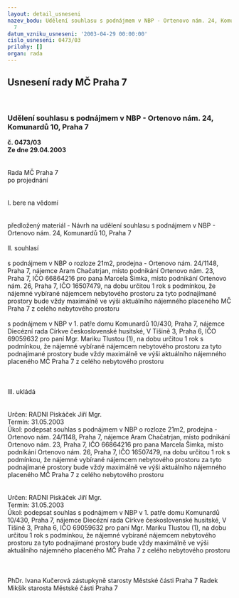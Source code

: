```yaml
---
layout: detail_usneseni
nazev_bodu: Udělení souhlasu s podnájmem v NBP - Ortenovo nám. 24, Komunardů 10, Praha
  7
datum_vzniku_usneseni: '2003-04-29 00:00:00'
cislo_usneseni: 0473/03
prilohy: []
organ: rada
---
```

<div id="ucUsn_pList" class="usn">
	<span><h2>Usnesení rady MČ Praha 7 </h2>
<br></span><div class="standBody">
<span><h3>Udělení souhlasu s podnájmem v NBP - Ortenovo nám. 24, Komunardů 10, Praha 7</h3></span><div class="center">
		<strong>č. 0473/03</strong><br>
	</div>
<div class="center">
		<strong>Ze dne 29.04.2003</strong><br><br>
	</div>
<br>Rada MČ Praha 7<br>po projednání<br><br><br>I.	bere na vědomí<br><br> <br>předložený materiál - Návrh na udělení souhlasu s podnájmem v NBP - Ortenovo nám. 24, Komunardů 10, Praha 7<br><br>II.	souhlasí <br><br>s podnájmem v NBP o rozloze 21m2, prodejna -  Ortenovo nám. 24/1148, Praha 7, nájemce Aram Chačatrjan, místo podnikání Ortenovo nám. 23, Praha 7, IČO 66864216 pro pana Marcela Šimka, místo podnikání Ortenovo nám. 26, Praha 7, IČO 16507479, na dobu určitou 1 rok s podmínkou, že nájemné vybírané nájemcem nebytového prostoru za tyto podnajímané prostory bude vždy maximálně ve výši aktuálního nájemného placeného MČ Praha 7 z celého nebytového prostoru<br><br>s podnájmem v NBP v 1. patře domu Komunardů 10/430, Praha 7, nájemce Diecézní rada Církve československé husitské, V Tišině 3, Praha 6, IČO 69059632 pro paní Mgr. Mariku Tlustou (1), na dobu určitou 1 rok s podmínkou, že nájemné vybírané nájemcem nebytového prostoru za tyto podnajímané prostory bude vždy maximálně ve výši aktuálního nájemného placeného MČ Praha 7 z celého nebytového prostoru   <br><br><br><br>III.	ukládá <br><br> <br>Určen:	RADNI Piskáček Jiří Mgr.<br>Termín: 31.05.2003<br>Úkol:	podepsat souhlas s podnájmem v NBP o rozloze 21m2, prodejna - Ortenovo nám. 24/1148, Praha 7, nájemce Aram Chačatrjan, místo podnikání Ortenovo nám. 23, Praha 7, IČO 66864216 pro pana Marcela Šimka, místo podnikání Ortenovo nám. 26, Praha 7, IČO 16507479, na dobu určitou 1 rok s podmínkou, že nájemné vybírané nájemcem nebytového prostoru za tyto podnajímané prostory bude vždy maximálně ve výši aktuálního nájemného placeného MČ Praha 7 z celého nebytového prostoru<br> <br> <br>Určen:	RADNI Piskáček Jiří Mgr.<br>Termín: 31.05.2003<br>Úkol:	podepsat souhlas s podnájmem v  NBP v 1. patře domu Komunardů 10/430, Praha 7, nájemce Diecézní rada Církve československé husitské, V Tišině 3, Praha 6, IČO 69059632 pro paní Mgr. Mariku Tlustou (1), na dobu určitou 1 rok s podmínkou, že nájemné vybírané nájemcem nebytového prostoru za tyto podnajímané prostory bude vždy maximálně ve výši aktuálního nájemného placeného MČ Praha 7 z celého nebytového prostoru <br> <br>   <br>	<br>PhDr. Ivana Kučerová zástupkyně starosty Městské části Praha 7	 Radek Mikšík starosta Městské části Praha 7<br>	<br><br>
</div>
</div>